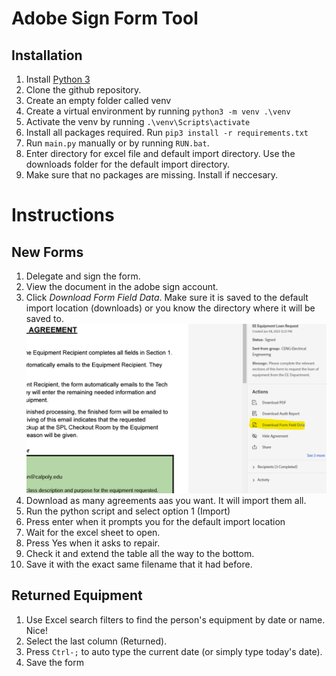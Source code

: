 # Adobe Sign Form Tool
## Installation
1. Install [Python 3](https://www.python.org/downloads/)
2. Clone the github repository.
3. Create an empty folder called venv
4. Create a virtual environment by running `python3 -m venv .\venv`
5. Activate the venv by running `.\venv\Scripts\activate`
5. Install all packages required. Run `pip3 install -r requirements.txt`
6. Run `main.py` manually or by running `RUN.bat`.
7. Enter directory for excel file and default import directory. Use the downloads folder for the default import directory.
7. Make sure that no packages are missing. Install if neccesary.

# Instructions
## New Forms
1. Delegate and sign the form.
2. View the document in the adobe sign account.
3. Click *Download Form Field Data*. Make sure it is saved to the default import location (downloads) or you know the directory where it will be saved to.
![](https://github.com/calpoly-ee-tsg/adobesignformtool/blob/main/pic1.png)
4. Download as many agreements aas you want. It will import them all.
4. Run the python script and select option 1 (Import)
5. Press enter when it prompts you for the default import location
6. Wait for the excel sheet to open. 
7. Press Yes when it asks to repair.
8. Check it and extend the table all the way to the bottom.
9. Save it with the exact same filename that it had before.
## Returned Equipment
1. Use Excel search filters to find the person's equipment by date or name. Nice!
2. Select the last column (Returned).
3. Press `Ctrl-;` to auto type the current date (or simply type today's date).
4. Save the form

